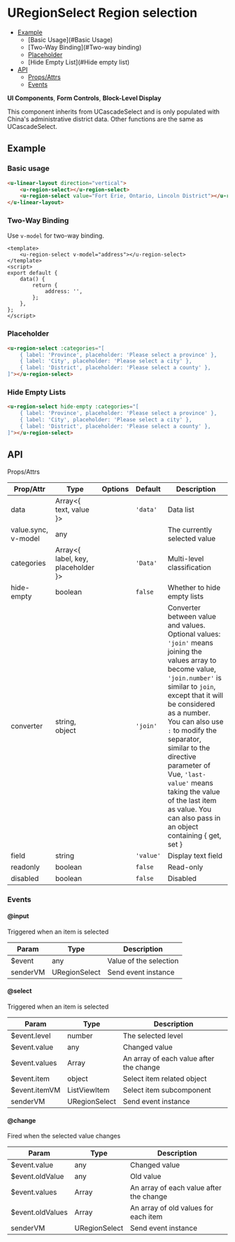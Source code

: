 <!-- This README.md is automatically generated based on api.yaml and docs/*.md for easy reference on GitHub and NPM. If you need to modify it, please view the source file -->

# URegionSelect Region selection

- [Example](#Example)
    - [Basic Usage](#Basic Usage)
    - [Two-Way Binding](#Two-way binding)
    - [Placeholder](#placeholder)
    - [Hide Empty List](#Hide empty list)
- [API]()
    - [Props/Attrs](#propsattrs)
    - [Events](#events)

**UI Components**, **Form Controls**, **Block-Level Display**

This component inherits from UCascadeSelect and is only populated with China's administrative district data. Other functions are the same as UCascadeSelect.

## Example
### Basic usage

``` html
<u-linear-layout direction="vertical">
    <u-region-select></u-region-select>
    <u-region-select value="Fort Erie, Ontario, Lincoln District"></u-region-select>
</u-linear-layout>
```

### Two-Way Binding

Use `v-model` for two-way binding.

```Vue
<template>
    <u-region-select v-model="address"></u-region-select>
</template>
<script>
export default {
    data() {
        return {
            address: '',
        };
    },
};
</script>
```

### Placeholder

``` html
<u-region-select :categories="[
    { label: 'Province', placeholder: 'Please select a province' },
    { label: 'City', placeholder: 'Please select a city' },
    { label: 'District', placeholder: 'Please select a county' },
]"></u-region-select>
```

### Hide Empty Lists

``` html
<u-region-select hide-empty :categories="[
    { label: 'Province', placeholder: 'Please select a province' },
    { label: 'City', placeholder: 'Please select a city' },
    { label: 'District', placeholder: 'Please select a county' },
]"></u-region-select>
```

## API
Props/Attrs

| Prop/Attr | Type | Options | Default | Description |
| --------- | ---- | ------- | ------- | ----------- |
| data | Array\<{ text, value }\> | | `'data'` | Data list |
| value.sync, v-model | any | | | The currently selected value |
| categories | Array\<{ label, key, placeholder }\> | | `'Data'` | Multi-level classification |
| hide-empty | boolean | | `false` | Whether to hide empty lists |
| converter | string, object | | `'join'` | Converter between value and values. Optional values: `'join'` means joining the values   array to become value, `'join.number'` is similar to `join`, except that it will be considered as a number. You can also use `:` to modify the separator, similar to the directive parameter of Vue, `'last-value'` means taking the value of the last item as value. You can also pass in an object containing { get, set } |
| field | string | | `'value'` | Display text field |
| readonly | boolean | | `false` | Read-only |
| disabled | boolean | | `false` | Disabled |

### Events

#### @input

Triggered when an item is selected

| Param | Type | Description |
| ----- | ---- | ----------- |
| $event | any | Value of the selection |
| senderVM | URegionSelect | Send event instance |

#### @select

Triggered when an item is selected

| Param | Type | Description |
| ----- | ---- | ----------- |
| $event.level | number | The selected level |
| $event.value | any | Changed value |
| $event.values   | Array | An array of each value after the change |
| $event.item | object | Select item related object |
| $event.itemVM | ListViewItem | Select item subcomponent |
| senderVM | URegionSelect | Send event instance |

#### @change

Fired when the selected value changes

| Param | Type | Description |
| ----- | ---- | ----------- |
| $event.value | any | Changed value |
| $event.oldValue | any | Old value |
| $event.values   | Array | An array of each value after the change |
| $event.oldValues   | Array | An array of old values   for each item |
| senderVM | URegionSelect | Send event instance |
